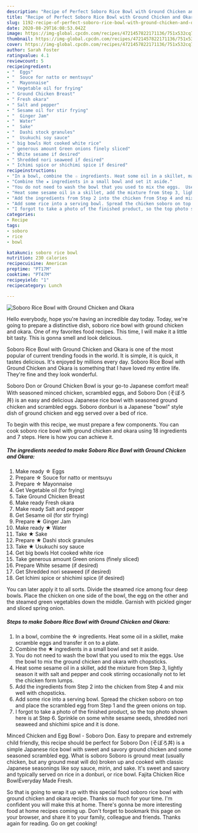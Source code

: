 ```yaml
---
description: "Recipe of Perfect Soboro Rice Bowl with Ground Chicken and Okara"
title: "Recipe of Perfect Soboro Rice Bowl with Ground Chicken and Okara"
slug: 1192-recipe-of-perfect-soboro-rice-bowl-with-ground-chicken-and-okara
date: 2020-08-29T16:08:53.042Z
image: https://img-global.cpcdn.com/recipes/4721457822171136/751x532cq70/soboro-rice-bowl-with-ground-chicken-and-okara-recipe-main-photo.jpg
thumbnail: https://img-global.cpcdn.com/recipes/4721457822171136/751x532cq70/soboro-rice-bowl-with-ground-chicken-and-okara-recipe-main-photo.jpg
cover: https://img-global.cpcdn.com/recipes/4721457822171136/751x532cq70/soboro-rice-bowl-with-ground-chicken-and-okara-recipe-main-photo.jpg
author: Sarah Foster
ratingvalue: 4.1
reviewcount: 5
recipeingredient:
- "  Eggs"
- "  Souce for natto or mentsuyu"
- "  Mayonnaise"
- " Vegetable oil for frying"
- " Ground Chicken Breast"
- " Fresh okara"
- " Salt and pepper"
- " Sesame oil for stir frying"
- "  Ginger Jam"
- "  Water"
- "  Sake"
- "  Dashi stock granules"
- "  Usukuchi soy sauce"
- " big bowls Hot cooked white rice"
- " generous amount Green onions finely sliced"
- " White sesame if desired"
- " Shredded nori seaweed if desired"
- " Ichimi spice or shichimi spice if desired"
recipeinstructions:
- "In a bowl, combine the ☆ ingredients. Heat some oil in a skillet, make scramble eggs and transfer it on to a plate."
- "Combine the ★ ingredients in a small bowl and set it aside."
- "You do not need to wash the bowl that you used to mix the eggs.  Use the bowl to mix the ground chicken and okara with chopsticks."
- "Heat some sesame oil in a skillet, add the mixture from Step 3, lightly season it with salt and pepper and cook stirring occasionally not to let the chicken form lumps."
- "Add the ingredients from Step 2 into the chicken from Step 4 and mix well with chopsticks."
- "Add some rice into a serving bowl. Spread the chicken soboro on top and place the scrambled egg from Step 1 and the green onions on top."
- "I forgot to take a photo of the finished product, so the top photo shown here is at Step 6. Sprinkle on some white sesame seeds, shredded nori seaweed and shichimi spice and it is done."
categories:
- Recipe
tags:
- soboro
- rice
- bowl

katakunci: soboro rice bowl 
nutrition: 230 calories
recipecuisine: American
preptime: "PT17M"
cooktime: "PT47M"
recipeyield: "1"
recipecategory: Lunch

---
```



![Soboro Rice Bowl with Ground Chicken and Okara](https://img-global.cpcdn.com/recipes/4721457822171136/751x532cq70/soboro-rice-bowl-with-ground-chicken-and-okara-recipe-main-photo.jpg)

Hello everybody, hope you're having an incredible day today. Today, we're going to prepare a distinctive dish, soboro rice bowl with ground chicken and okara. One of my favorites food recipes. This time, I will make it a little bit tasty. This is gonna smell and look delicious.

Soboro Rice Bowl with Ground Chicken and Okara is one of the most popular of current trending foods in the world. It is simple, it is quick, it tastes delicious. It's enjoyed by millions every day. Soboro Rice Bowl with Ground Chicken and Okara is something that I have loved my entire life. They're fine and they look wonderful.

Soboro Don or Ground Chicken Bowl is your go-to Japanese comfort meal! With seasoned minced chicken, scrambled eggs, and Soboro Don (そぼろ丼) is an easy and delicious Japanese rice bowl with seasoned ground chicken and scrambled eggs. Soboro donburi is a Japanese &#34;bowl&#34; style dish of ground chicken and egg served over a bed of rice.


To begin with this recipe, we must prepare a few components. You can cook soboro rice bowl with ground chicken and okara using 18 ingredients and 7 steps. Here is how you can achieve it.

<!--inarticleads1-->

##### The ingredients needed to make Soboro Rice Bowl with Ground Chicken and Okara:

1. Make ready  ☆ Eggs
1. Prepare  ☆ Souce for natto or mentsuyu
1. Prepare  ☆ Mayonnaise
1. Get  Vegetable oil (for frying)
1. Take  Ground Chicken Breast
1. Make ready  Fresh okara
1. Make ready  Salt and pepper
1. Get  Sesame oil (for stir frying)
1. Prepare  ★ Ginger Jam
1. Make ready  ★ Water
1. Take  ★ Sake
1. Prepare  ★ Dashi stock granules
1. Take  ★ Usukuchi soy sauce
1. Get  big bowls Hot cooked white rice
1. Take  generous amount Green onions (finely sliced)
1. Prepare  White sesame (if desired)
1. Get  Shredded nori seaweed (if desired)
1. Get  Ichimi spice or shichimi spice (if desired)


You can later apply it to all sorts. Divide the steamed rice among four deep bowls. Place the chicken on one side of the bowl, the egg on the other and the steamed green vegetables down the middle. Garnish with pickled ginger and sliced spring onion. 

<!--inarticleads2-->

##### Steps to make Soboro Rice Bowl with Ground Chicken and Okara:

1. In a bowl, combine the ☆ ingredients. Heat some oil in a skillet, make scramble eggs and transfer it on to a plate.
1. Combine the ★ ingredients in a small bowl and set it aside.
1. You do not need to wash the bowl that you used to mix the eggs.  Use the bowl to mix the ground chicken and okara with chopsticks.
1. Heat some sesame oil in a skillet, add the mixture from Step 3, lightly season it with salt and pepper and cook stirring occasionally not to let the chicken form lumps.
1. Add the ingredients from Step 2 into the chicken from Step 4 and mix well with chopsticks.
1. Add some rice into a serving bowl. Spread the chicken soboro on top and place the scrambled egg from Step 1 and the green onions on top.
1. I forgot to take a photo of the finished product, so the top photo shown here is at Step 6. Sprinkle on some white sesame seeds, shredded nori seaweed and shichimi spice and it is done.


Minced Chicken and Egg Bowl - Soboro Don. Easy to prepare and extremely child friendly, this recipe should be perfect for Soboro Don (そぼろ丼) is a simple Japanese rice bowl with sweet and savory ground chicken and some seasoned scrambled egg. What is soboro Soboro is ground meat (usually chicken, but any ground meat will do) broken up and cooked with classic Japanese seasonings like soy sauce, mirin, and sake. It&#39;s sweet and savory and typically served on rice in a donburi, or rice bowl. Fajita Chicken Rice BowlEveryday Made Fresh. 

So that is going to wrap it up with this special food soboro rice bowl with ground chicken and okara recipe. Thanks so much for your time. I'm confident you will make this at home. There's gonna be more interesting food at home recipes coming up. Don't forget to bookmark this page on your browser, and share it to your family, colleague and friends. Thanks again for reading. Go on get cooking!
